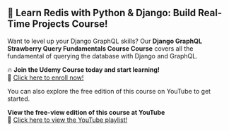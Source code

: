 ## 🚀 Learn Redis with Python & Django: Build Real-Time Projects Course!  
Want to level up your Django GraphQL skills? Our **Django GraphQL Strawberry Query Fundamentals Course Course** covers all the fundamental of querying the database with Django and GraphQL.  

🔥 **Join the Udemy Course today and start learning!**  
📌 [Click here to enroll now!](https://www.udemy.com/course/learn-redis-python-django-build-real-time-projects/?referralCode=84CCF7187D0D1ED73CAC)

You can also explore the free edition of this course on YouTube to get started.

**View the free-view edition of this course at YouTube**  
📌 [Click here to view the YouTube playlist!](https://www.youtube.com/playlist?list=PLOLrQ9Pn6caz68h5Gsd4ISVdPocjH57aR)  

